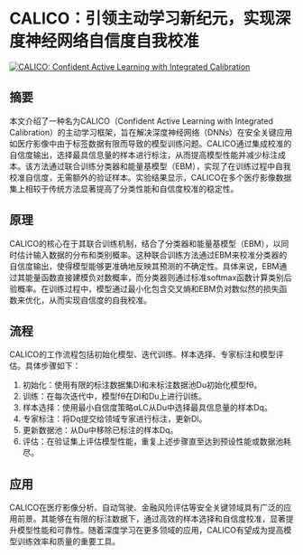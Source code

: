 # CALICO：引领主动学习新纪元，实现深度神经网络自信度自我校准

[![CALICO: Confident Active Learning with Integrated Calibration](https://arxiv-research-1301205113.cos.ap-guangzhou.myqcloud.com/images/2407.02335v1.pdf_0.jpg)](https://arxiv.org/abs/2407.02335v1)

## 摘要

本文介绍了一种名为CALICO（Confident Active Learning with Integrated Calibration）的主动学习框架，旨在解决深度神经网络（DNNs）在安全关键应用如医疗影像中由于标签数据有限而导致的模型训练问题。CALICO通过集成校准的自信度输出，选择最具信息量的样本进行标注，从而提高模型性能并减少标注成本。该方法通过联合训练分类器和能量基模型（EBM），实现了在训练过程中自我校准自信度，无需额外的验证样本。实验结果显示，CALICO在多个医疗影像数据集上相较于传统方法显著提高了分类性能和自信度校准的稳定性。

## 原理

CALICO的核心在于其联合训练机制，结合了分类器和能量基模型（EBM），以同时估计输入数据的分布和类别概率。这种联合训练方法通过EBM来校准分类器的自信度输出，使得模型能够更准确地反映其预测的不确定性。具体来说，EBM通过其能量函数直接建模负对数概率，而分类器则通过标准softmax函数计算类别后验概率。在训练过程中，模型通过最小化包含交叉熵和EBM负对数似然的损失函数来优化，从而实现自信度的自我校准。

## 流程

CALICO的工作流程包括初始化模型、迭代训练、样本选择、专家标注和模型评估。具体步骤如下：
1. 初始化：使用有限的标注数据集Dl和未标注数据池Du初始化模型fθ。
2. 训练：在每次迭代中，模型fθ在Dl和Du上进行训练。
3. 样本选择：使用最小自信度策略αLC从Du中选择最具信息量的样本Dq。
4. 专家标注：将Dq提交给领域专家进行标注，更新Dl。
5. 更新数据池：从Du中移除已标注的样本Dq。
6. 评估：在验证集上评估模型性能，重复上述步骤直至达到预设性能或数据池耗尽。

## 应用

CALICO在医疗影像分析、自动驾驶、金融风险评估等安全关键领域具有广泛的应用前景。其能够在有限的标注数据下，通过高效的样本选择和自信度校准，显著提升模型性能和可靠性。随着深度学习在更多领域的应用，CALICO有望成为提高模型训练效率和质量的重要工具。


